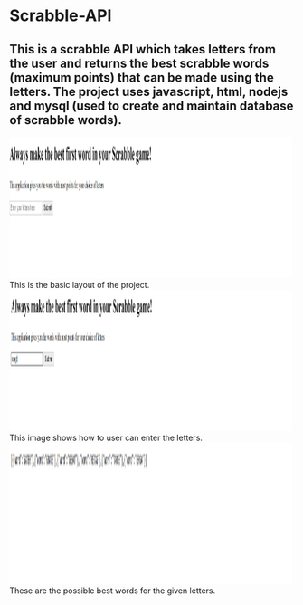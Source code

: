 # Scrabble-API
## This is a scrabble API which takes letters from the user and returns the best scrabble words (maximum points) that can be made using the letters. The project uses javascript, html, nodejs and mysql (used to create and maintain database of scrabble words).
<img src="layout.png" alt="layout" width=500px height=250px>
This is the basic layout of the project.
<img src="enteringletters.png" alt="entering letters" width=500px height=250px>
This image shows how to user can enter the letters.
<img src="result.png" alt="result" width=500px height=250px>
These are the possible best words for the given letters.
